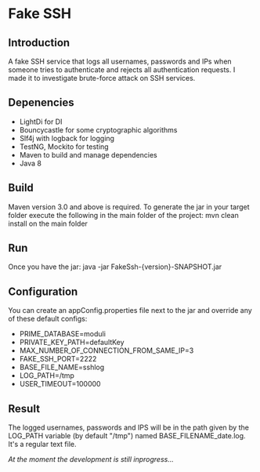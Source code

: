 # Fake SSH

## Introduction

A fake SSH service that logs all usernames, passwords and IPs when someone tries to authenticate and rejects all authentication requests.
I made it to investigate brute-force attack on SSH services.

## Depenencies

 - LightDi for DI
 - Bouncycastle for some cryptographic algorithms
 - Slf4j with logback for logging
 - TestNG, Mockito for testing
 - Maven to build and manage dependencies
 - Java 8 

## Build

Maven version 3.0 and above is required. To generate the jar in your target folder execute the following in the main folder of the project:
mvn clean install on the main folder

## Run

Once you have the jar:
java -jar FakeSsh-{version}-SNAPSHOT.jar

## Configuration

You can create an appConfig.properties file next to the jar and override any of these default configs:

- PRIME_DATABASE=moduli
- PRIVATE_KEY_PATH=defaultKey
- MAX_NUMBER_OF_CONNECTION_FROM_SAME_IP=3
- FAKE_SSH_PORT=2222
- BASE_FILE_NAME=sshlog
- LOG_PATH=/tmp
- USER_TIMEOUT=100000

## Result

The logged usernames, passwords and IPS will be in the path given by the LOG_PATH variable (by default "/tmp") named BASE_FILENAME_date.log. It's a regular text file.


*At the moment the development is still inprogress...*
